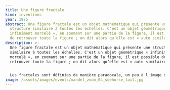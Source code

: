 ```yaml
---
title: Une figure fractale
kind: inventions
year: 1975
abstract: Une figure fractale est un objet mathématique qui présente une
  structure similaire à toutes les échelles. C'est un objet géométrique «
  infiniment morcelé », en zoomant sur une partie de la figure, il est possible
  de retrouver toute la figure ; on dit alors qu’elle est « auto similaire ».
description: >-
  Une figure fractale est un objet mathématique qui présente une structure
  similaire à toutes les échelles. C'est un objet géométrique « infiniment
  morcelé », en zoomant sur une partie de la figure, il est possible de
  retrouver toute la figure ; on dit alors qu’elle est « auto similaire ». 


  Les fractales sont définies de manière paradoxale, un peu à l'image des [poupées russes](https://fr.wikipedia.org/wiki/Poup%C3%A9e_russe "Poupée russe") qui renferment une figurine plus ou moins identique à l'échelle près : les objets fractals peuvent être envisagés comme des structures gigognes en tout point – et pas seulement en un certain nombre de points. Cette conception *hologigogne* (gigogne en tout point) des fractales implique cette définition récursive : un objet fractal est un objet dont chaque élément est aussi un objet fractal (similaire).
image: /assets/images/events/mandel_zoom_04_seehorse_tail.jpg
---
```


